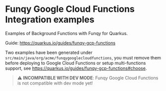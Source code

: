 # Funqy Google Cloud Functions Integration examples

Examples of Background Functions with Funqy for Quarkus.

Guide: https://quarkus.io/guides/funqy-gcp-functions

Two examples have been generated under `src/main/java/org/acme/funqygooglecloudfunctions`, you must remove them before deploying to 
Google Cloud Functions or setup multi-functions support, see https://quarkus.io/guides/funqy-gcp-functions#choose.

> :warning: **INCOMPATIBLE WITH DEV MODE**: Funqy Google Cloud Functions is not compatible with dev mode yet!
